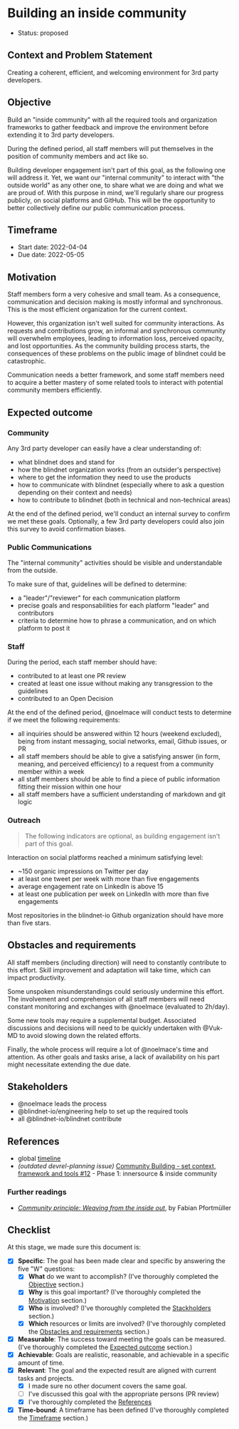 # Building an inside community

* Status: proposed

## Context and Problem Statement

Creating a coherent, efficient, and welcoming environment for 3rd party developers.

## Objective

Build an "inside community" with all the required tools and organization frameworks to gather feedback and improve the environment before extending it to 3rd party developers.

During the defined period, all staff members will put themselves in the position of community members and act like so.

Building developer engagement isn't part of this goal, as the following one will address it. Yet, we want our "internal community" to interact with "the outside world" as any other one, to share what we are doing and what we are proud of. With this purpose in mind, we'll regularly share our progress publicly, on social platforms and GitHub. This will be the opportunity to better collectively define our public communication process.

## Timeframe

- Start date: 2022-04-04
- Due date: 2022-05-05

## Motivation

Staff members form a very cohesive and small team.
As a consequence, communication and decision making is mostly informal and synchronous.
This is the most efficient organization for the current context.

However, this organization isn't well suited for community interactions.
As requests and contributions grow, an informal and synchronous community will overwhelm employees, leading to information loss, perceived opacity, and lost opportunities.
As the community building process starts, the consequences of these problems on the public image of blindnet could be catastrophic.

Communication needs a better framework, and some staff members need to acquire a better mastery of some related tools to interact with potential community members efficiently.

## Expected outcome

### Community

Any 3rd party developer can easily have a clear understanding of:

- what blindnet does and stand for
- how the blindnet organization works (from an outsider's perspective)
- where to get the information they need to use the products
- how to communicate with blindnet (especially where to ask a question depending on their context and needs)
- how to contribute to blindnet (both in technical and non-technical areas)

At the end of the defined period, we'll conduct an internal survey to confirm we met these goals.
Optionally, a few 3rd party developers could also join this survey to avoid confirmation biases.

### Public Communications

The "internal community" activities should be visible and understandable from the outside.

To make sure of that, guidelines will be defined to determine:

- a "leader"/"reviewer" for each communication platform
- precise goals and responsabilities for each platform "leader" and contributors
- criteria to determine how to phrase a communication, and on which platform to post it

### Staff

During the period, each staff member should have:

- contributed to at least one PR review
- created at least one issue without making any transgression to the guidelines
- contributed to an Open Decision

At the end of the defined period, @noelmace will conduct tests to determine if we meet the following requirements:

- all inquiries should be answered within 12 hours (weekend excluded), being from instant messaging, social networks, email, Github issues, or PR
- all staff members should be able to give a satisfying answer (in form, meaning, and perceived efficiency) to a request from a community member within a week
- all staff members should be able to find a piece of public information fitting their mission within one hour
- all staff members have a sufficient understanding of markdown and git logic

### Outreach

> The following indicators are optional, as building engagement isn't part of this goal.

Interaction on social platforms reached a minimum satisfying level:

- ~150 organic impressions on Twitter per day
- at least one tweet per week with more than five engagements
- average engagement rate on LinkedIn is above 15
- at least one publication per week on LinkedIn with more than five engagements

Most repositories in the blindnet-io Github organization should have more than five stars.

## Obstacles and requirements

All staff members (including direction) will need to constantly contribute to this effort.
Skill improvement and adaptation will take time, which can impact productivity.

Some unspoken misunderstandings could seriously undermine this effort.
The involvement and comprehension of all staff members will need constant monitoring and exchanges with @noelmace (evaluated to 2h/day).

Some new tools may require a supplemental budget.
Associated discussions and decisions will need to be quickly undertaken with @Vuk-MD to avoid slowing down the related efforts.

Finally, the whole process will require a lot of @noelmace's time and attention.
As other goals and tasks arise, a lack of availability on his part might necessitate extending the due date.

## Stakeholders

- @noelmace leads the process
- @blindnet-io/engineering help to set up the required tools
- all @blindnet-io/blindnet contribute

## References

- global [timeline](./timeline.md)
- _(outdated devrel-planning issue)_ [Community Building - set context, framework and tools #12](https://github.com/blindnet-io/devrel-planning/issues/12) - Phase 1: innersource & inside community

### Further readings

- _[Community principle: Weaving from the inside out](https://medium.com/together-institute/community-principle-weaving-from-the-inside-out-91649e55837)_, by Fabian Pfortmüller

## Checklist

At this stage, we made sure this document is:

- [x] **Specific**: The goal has been made clear and specific by answering the five "W" questions:
  - [x] **What** do we want to accomplish? (I've thoroughly completed the [Objective](#objective) section.)
  - [x] **Why** is this goal important? (I've thoroughly completed the [Motivation](#motivation) section.)
  - [x] **Who** is involved? (I've thoroughly completed the [Stackholders](#stakeholders) section.)
  - [x] **Which** resources or limits are involved? (I've thoroughly completed the [Obstacles and requirements](#obstacles-and-requirements) section.)
- [x] **Measurable**: The success toward meeting the goals can be measured. (I've thoroughly completed the [Expected outcome](#expected-outcome) section.)
- [x] **Achievable**: Goals are realistic, reasonable, and achievable in a specific amount of time.
- [x] **Relevant**: The goal and the expected result are aligned with current tasks and projects.
  - [x] I made sure no other document covers the same goal.
  - [ ] I've discussed this goal with the appropriate persons (PR review)
  - [x] I've thoroughly completed the [References](#references)
- [x] **Time-bound**: A timeframe has been defined (I've thoroughly completed the [Timeframe](#timeframe) section.)